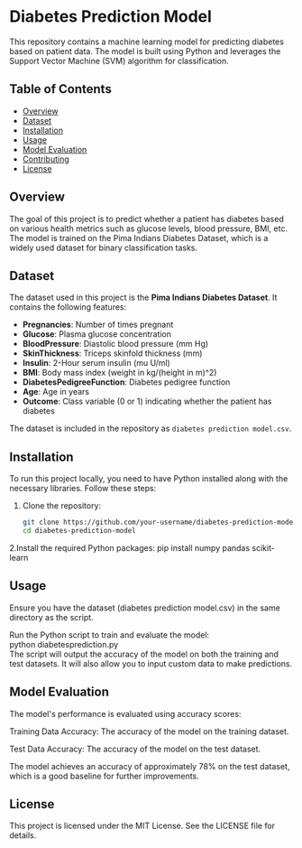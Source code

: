 # Diabetes Prediction Model

This repository contains a machine learning model for predicting diabetes based on patient data. The model is built using Python and leverages the Support Vector Machine (SVM) algorithm for classification.

## Table of Contents
- [Overview](#overview)
- [Dataset](#dataset)
- [Installation](#installation)
- [Usage](#usage)
- [Model Evaluation](#model-evaluation)
- [Contributing](#contributing)
- [License](#license)

## Overview

The goal of this project is to predict whether a patient has diabetes based on various health metrics such as glucose levels, blood pressure, BMI, etc. The model is trained on the Pima Indians Diabetes Dataset, which is a widely used dataset for binary classification tasks.

## Dataset

The dataset used in this project is the **Pima Indians Diabetes Dataset**. It contains the following features:

- **Pregnancies**: Number of times pregnant
- **Glucose**: Plasma glucose concentration
- **BloodPressure**: Diastolic blood pressure (mm Hg)
- **SkinThickness**: Triceps skinfold thickness (mm)
- **Insulin**: 2-Hour serum insulin (mu U/ml)
- **BMI**: Body mass index (weight in kg/(height in m)^2)
- **DiabetesPedigreeFunction**: Diabetes pedigree function
- **Age**: Age in years
- **Outcome**: Class variable (0 or 1) indicating whether the patient has diabetes

The dataset is included in the repository as `diabetes prediction model.csv`.

## Installation

To run this project locally, you need to have Python installed along with the necessary libraries. Follow these steps:

1. Clone the repository:
   ```bash
   git clone https://github.com/your-username/diabetes-prediction-model.git
   cd diabetes-prediction-model
2.Install the required Python packages:
pip install numpy pandas scikit-learn
## Usage
Ensure you have the dataset (diabetes prediction model.csv) in the same directory as the script.

Run the Python script to train and evaluate the model:<br>
   python diabetesprediction.py<br>
   The script will output the accuracy of the model on both the training and test datasets. It will also allow you to input custom data to make predictions.

## Model Evaluation
The model's performance is evaluated using accuracy scores:

Training Data Accuracy: The accuracy of the model on the training dataset.

Test Data Accuracy: The accuracy of the model on the test dataset.

The model achieves an accuracy of approximately 78% on the test dataset, which is a good baseline for further improvements.


## License
This project is licensed under the MIT License. See the LICENSE file for details.
